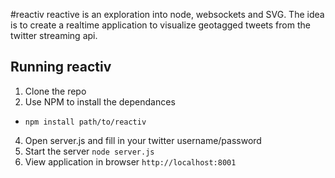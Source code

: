 #reactiv
reactive is an exploration into node, websockets and SVG. The idea is to create a realtime application
to visualize geotagged tweets from the twitter streaming api. 

## Running reactiv
1. Clone the repo
2. Use NPM to install the dependances
  * `npm install path/to/reactiv`
4. Open server.js and fill in your twitter username/password
5. Start the server `node server.js`
6. View application in browser `http://localhost:8001`
